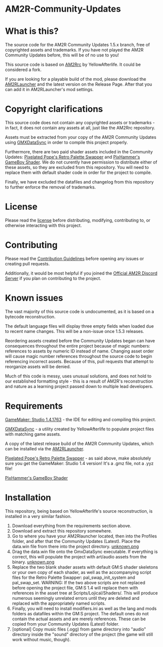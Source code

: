 # AM2R-Community-Updates

# What is this?
The source code for the AM2R Community Updates 1.5.x branch, free of copyrighted assets and trademarks. If you have not played the AM2R Community Updates before, this will be of no use to you!

This source code is based on [AM2Rrc](https://gitlab.com/yellowafterlife/AM2Rrc) by YellowAfterlife. It could be considered a fork.

If you are looking for a playable build of the mod, please download the [AM2RLauncher](https://www.reddit.com/r/AM2R/comments/me73i2/am2rlauncher_20_release_now_with_linux_support/) and the latest version on the Release Page. After that you can add it in AM2RLauncher's mod settings.

# Copyright clarifications
This source code does not contain any copyrighted assets or trademarks - in fact, it does not contain any assets at all, just like the AM2Rrc repository.

Assets must be extracted from your copy of the AM2R Community Updates using [GMXDataSync](https://github.com/YAL-GameMaker-Tools/GmxDataSync/blob/master/Executable/GmxDataSync.exe) in order to compile this project properly.

Furthermore, there are two paid shader assets included in the Community Updates: [Pixelated Pope's Retro Palette Swapper](https://pixelatedpope.itch.io/retro-palette-swapper) and [PixHammer's GameBoy Shader](https://pixhammer.itch.io/gameboy-shader). We do not curently have permission to distribute either of these assets, so they are excluded from this repository. You will need to replace them with default shader code in order for the project to compile.

Finally, we have excluded the datafiles and changelog from this repository to further enforce the removal of trademarks.

# License
Please read the [license](https://github.com/Nero260/AM2Retro/blob/main/LICENSE) before distributing, modifying, contributing to, or otherwise interacting with this project.

# Contributing
Please read the [Contribution Guidelines](https://github.com/Nero260/AM2Retro/blob/main/CONTRIBUTING.md) before opening any issues or creating pull requests.

Additionally, it would be most helpful if you joined the [Official AM2R Discord Server](https://discord.com/invite/HAeG8spkSu) if you plan on contributing to the project.

# Known issues
The vast majority of this source code is undocumented, as it is based on a bytecode reconstruction.

The default language files will display three empty fields when loaded due to recent name changes. This will be a non-issue once 1.5.3 releases.

Reordering assets created before the Community Updates began can have consequences throughout the entire project because of magic numbers: references to assets by numeric ID instead of name. Changing asset order will cause magic number references throughout the source code to begin referencing incorrect assets. Because of this, pull requests that attempt to reorganize assets will be denied.

Much of this code is messy, uses unusual solutions, and does not hold to our established formatting style - this is a result of AM2R's reconstruction and nature as a learning project passed down to multiple lead developers.

# Requirements
[GameMaker: Studio 1.4.1763](https://store.yoyogames.com/downloads/gm-studio/GMStudio-Installer-1.4.1763.exe) - the IDE for editing and compiling this project.

[GMXDataSync](https://raw.githubusercontent.com/YAL-GameMaker-Tools/GmxDataSync/master/Executable/GmxDataSync.exe) - a utility created by YellowAfterlife to populate project files with matching game assets.

A copy of the latest release build of the AM2R Community Updates, which can be installed via the [AM2RLauncher](https://www.reddit.com/r/AM2R/comments/me73i2/am2rlauncher_20_release_now_with_linux_support/).

[Pixelated Pope's Retro Palette Swapper](https://pixelatedpope.itch.io/retro-palette-swapper) - as said above, make absolutely sure you get the GameMaker: Studio 1.4 version! It's a .gmz file, not a .yyz file!

[PixHammer's GameBoy Shader](https://pixhammer.itch.io/gameboy-shader)

# Installation

This repository, being based on YellowAfterlife's source reconstruction, is installed in a very similar fashion.

1. Download everything from the requirements section above.
2. Download and extract this repository somewhere.
3. Go to where you have your AM2Rlauncher located, then into the Profiles folder, and after that the Community Updates (Latest). Place the data.win file from there into the project directory.
[unknown.png](https://cdn.discordapp.com/attachments/509717926807601182/841708939980570655/unknown.png)
4. Drag the data.win file onto the GmxDataSync executable. If everything is correct, this will populate the project with art/audio assets from the binary.
[unknown.png](https://cdn.discordapp.com/attachments/509717926807601182/841709919542706176/unknown.png)
5. Replace the two blank shader assets with default GM:S shader skeletons or your own copy of each shader, as well as the accompanying script files for the Retro Palette Swapper: pal_swap_init_system and pal_swap_set. WARNING: If the two above scripts are not replaced before opening the project file, GM:S 1.4 will replace them with <undefined> references in the asset tree at Scripts/Lojical/Shaders/. This will produce numerous seemingly unrelated errors until they are deleted and replaced with the appropriately named scripts.
6. Finally, you will need to install modifiers.ini as well as the lang and mods folders as datafiles within the GM:S project. The default ones do not contain the actual assets and are merely references. These can be copied from your Community Updates (Latest) folder.
7. [optional] Copy music files (.ogg) from game directory into "audio" directory inside the "sound" directory of the project (the game will still work without music, though).
